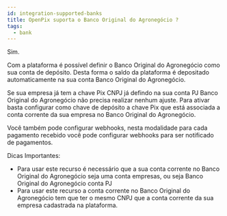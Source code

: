 ```yaml
---
id: integration-supported-banks
title: OpenPix suporta o Banco Original do Agronegócio ?
tags:
  - bank
---
```


Sim.

Com a plataforma é possível definir o Banco Original do Agronegócio como sua conta de depósito. Desta forma o saldo da plataforma é depositado automaticamente na sua conta Banco Original do Agronegócio.

Se sua empresa já tem a chave Pix CNPJ já defindo na sua conta PJ Banco Original do Agronegócio não precisa realizar nenhum ajuste. Para ativar basta configurar como chave de depósito a chave Pix que está associada a conta corrente da sua empresa no Banco Original do Agronegócio.

Você também pode configurar webhooks, nesta modalidade para cada pagamento recebido você pode configurar webhooks para ser notificado de pagamentos.

Dicas Importantes:

- Para usar este recurso é necessário que a sua conta corrente no Banco Original do Agronegócio seja uma conta empresas, ou seja Banco Original do Agronegócio conta PJ
- Para usar este recurso a conta corrente no Banco Original do Agronegócio tem que ter o mesmo CNPJ que a conta corrente da sua empresa cadastrada na plataforma.
